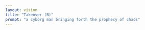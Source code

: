 ```yaml
---
layout: vision
title: "Takeover (B)"
prompt: "a cyborg man bringing forth the prophecy of chaos"
---
```


